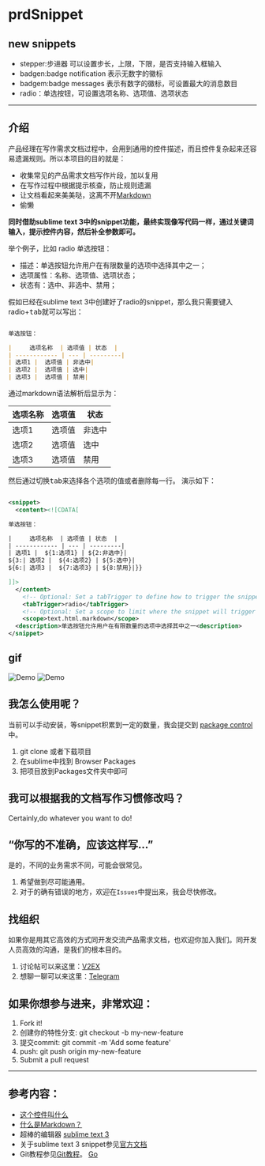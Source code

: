 # prdSnippet

## new snippets

* stepper:步进器 可以设置步长，上限，下限，是否支持输入框输入
* badgen:badge notification 表示无数字的徽标
* badgem:badge messages 表示有数字的徽标，可设置最大的消息数目
* radio：单选按钮，可设置选项名称、选项值、选项状态

---

## 介绍

产品经理在写作需求文档过程中，会用到通用的控件描述，而且控件复杂起来还容易遗漏规则。所以本项目的目的就是：

* 收集常见的产品需求文档写作片段，加以复用
* 在写作过程中根据提示核查，防止规则遗漏
* 让文档看起来美美哒，这离不开[Markdown](https://zh.wikipedia.org/zh-cn/Markdown)
* 偷懒

**同时借助sublime text 3中的snippet功能，最终实现像写代码一样，通过关键词输入，提示控件内容，然后补全参数即可。**

举个例子，比如 radio 单选按钮：

* 描述：单选按钮允许用户在有限数量的选项中选择其中之一；
* 选项属性：名称、选项值、选项状态；
* 状态有：选中、非选中、禁用；

假如已经在sublime text 3中创建好了radio的snippet，那么我只需要键入radio+<kbd>tab</kbd>就可以写出：

```markdown

单选按钮：

|     选项名称  | 选项值 | 状态  |
| ------------ | --- | ---------|
| 选项1 |  选项值 | 非选中|
| 选项2 |  选项值 | 选中|
| 选项3 |  选项值 | 禁用|

```

通过markdown语法解析后显示为：


|     选项名称  | 选项值 | 状态  |
| ------------ | --- | ---------|
| 选项1 |  选项值 | 非选中|
| 选项2 |  选项值 | 选中|
| 选项3 |  选项值 | 禁用|

然后通过切换<kbd>tab</kbd>来选择各个选项的值或者删除每一行。
演示如下：



```xml

<snippet>
  <content><![CDATA[

单选按钮：

|     选项名称  | 选项值 | 状态  |
| ------------ | --- | ---------|
| 选项1 |  ${1:选项1} | ${2:非选中}|
${3:| 选项2 |  ${4:选项2} | ${5:选中}|
${6:| 选项3 |  ${7:选项3} | ${8:禁用}|}}

]]>
  </content>
	<!-- Optional: Set a tabTrigger to define how to trigger the snippet -->
	<tabTrigger>radio</tabTrigger>
	<!-- Optional: Set a scope to limit where the snippet will trigger -->
	<scope>text.html.markdown</scope>
  <description>单选按钮允许用户在有限数量的选项中选择其中之一<description>
</snippet>

```
## gif 

![Demo](https://github.com/renxiangbin/prdSnippet/blob/master/radio_test.gif)
![Demo](https://github.com/renxiangbin/prdSnippet/blob/master/badgem_test.gif)

## 我怎么使用呢？

当前可以手动安装，等snippet积累到一定的数量，我会提交到 [package control](https://packagecontrol.io/browse)中。

1. git clone 或者下载项目
2. 在sublime中找到 Browser Packages
3. 把项目放到Packages文件夹中即可

## 我可以根据我的文档写作习惯修改吗？

Certainly,do whatever you want to do!

## “你写的不准确，应该这样写...”

是的，不同的业务需求不同，可能会很常见。
1. 希望做到尽可能通用。
2. 对于的确有错误的地方，欢迎在`Issues`中提出来，我会尽快修改。


## 找组织

如果你是用其它高效的方式同开发交流产品需求文档，也欢迎你加入我们。同开发人员高效的沟通，是我们的根本目的。

1. 讨论帖可以来这里：[V2EX](https://www.v2ex.com/t/427898)
2. 想聊一聊可以来这里：[Telegram](https://t.me/joinchat/EukrYA1RDmDQ4qhYNosiwg)

## 如果你想参与进来，非常欢迎：

1. Fork it!
2. 创建你的特性分支: git checkout -b my-new-feature
3. 提交commit: git commit -m 'Add some feature'
4. push: git push origin my-new-feature
5. Submit a pull request

---

## 参考内容：
- [这个控件叫什么](https://zhuanlan.zhihu.com/c_87416856)
- [什么是Markdown？](https://zh.wikipedia.org/zh-cn/Markdown)
- 超棒的编辑器 [sublime text 3](https://www.sublimetext.com/)
- 关于sublime text 3 snippet参见[官方文档](http://sublimetext.info/docs/en/extensibility/snippets.html)
- Git教程参见[Git教程](https://www.liaoxuefeng.com)。
[Go](#hello-world)
